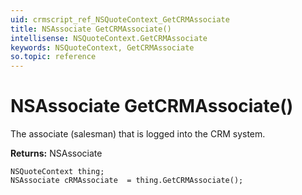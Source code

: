 ```yaml
---
uid: crmscript_ref_NSQuoteContext_GetCRMAssociate
title: NSAssociate GetCRMAssociate()
intellisense: NSQuoteContext.GetCRMAssociate
keywords: NSQuoteContext, GetCRMAssociate
so.topic: reference
---
```


# NSAssociate GetCRMAssociate()

The associate (salesman) that is logged into the CRM system.

**Returns:** NSAssociate

```crmscript
NSQuoteContext thing;
NSAssociate cRMAssociate  = thing.GetCRMAssociate();
```

